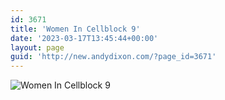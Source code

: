 ```yaml
---
id: 3671
title: 'Women In Cellblock 9'
date: '2023-03-17T13:45:44+00:00'
layout: page
guid: 'http://new.andydixon.com/?page_id=3671'
---
```


![Women In Cellblock 9](https://i0.wp.com/assets.g8x2.ldn.idrivee2-23.com/posters/Women%20In%20Cellblock%209%2001.jpg?w=1200&ssl=1 "Women In Cellblock 9")